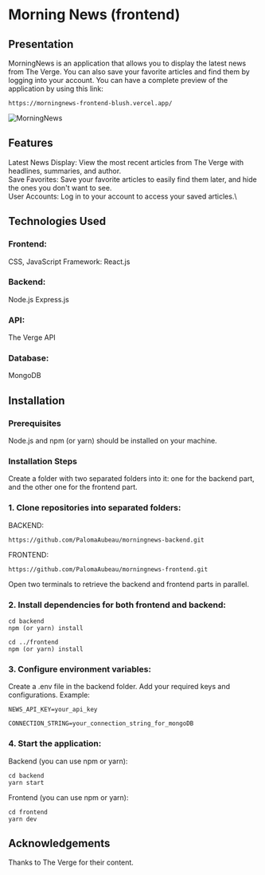 # Morning News (frontend)
## Presentation
MorningNews is an application that allows you to display the latest news from The Verge. You can also save your favorite articles and find them by logging into your account.
You can have a complete preview of the application by using this link:
```
https://morningnews-frontend-blush.vercel.app/
```
![MorningNews](https://github.com/PalomaAubeau/morningnews-backend/assets/154338327/06610301-7e11-414c-98f0-6b30ad11ecb4)

## Features
Latest News Display: View the most recent articles from The Verge with headlines, summaries, and author.\
Save Favorites: Save your favorite articles to easily find them later, and hide the ones you don't want to see.\
User Accounts: Log in to your account to access your saved articles.\

## Technologies Used
### Frontend:
CSS, JavaScript
Framework: React.js

### Backend:
Node.js
Express.js

### API:
The Verge API

### Database:
MongoDB


## Installation
### Prerequisites
Node.js and npm (or yarn) should be installed on your machine.

### Installation Steps
Create a folder with two separated folders into it: one for the backend part, and the other one for the frontend part.
### 1. Clone repositories into  separated folders:

BACKEND:
```
https://github.com/PalomaAubeau/morningnews-backend.git
```
FRONTEND:
```
https://github.com/PalomaAubeau/morningnews-frontend.git
```
Open two terminals to retrieve the backend and frontend parts in parallel.
### 2. Install dependencies for both frontend and backend:

```
cd backend
npm (or yarn) install
```
```
cd ../frontend
npm (or yarn) install
```

### 3. Configure environment variables:
Create a .env file in the backend folder.
Add your required keys and configurations.
Example:
```
NEWS_API_KEY=your_api_key
```
```
CONNECTION_STRING=your_connection_string_for_mongoDB
```
### 4. Start the application:
Backend (you can use npm or yarn):
```
cd backend
yarn start
```
Frontend (you can use npm or yarn):
```
cd frontend
yarn dev
```

## Acknowledgements
Thanks to The Verge for their content.
